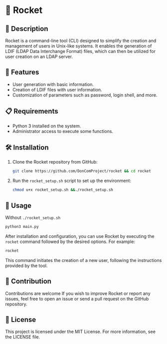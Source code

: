 # 🚀 Rocket

## 📝 Description
Rocket is a command-line tool (CLI) designed to simplify the creation and management of users in Unix-like systems. It enables the generation of LDIF (LDAP Data Interchange Format) files, which can then be utilized for user creation on an LDAP server.

## 🔹 Features
- User generation with basic information.
- Creation of LDIF files with user information.
- Customization of parameters such as password, login shell, and more.

## 📋 Requirements
- Python 3 installed on the system.
- Administrator access to execute some functions.

## 🛠️ Installation
1. Clone the Rocket repository from GitHub:
    ```bash
    git clone https://github.com/DonComProject/rocket && cd rocket
    ```
2. Run the `rocket_setup.sh` script to set up the environment:
    ```bash
    chmod u+x rocket_setup.sh &&./rocket_setup.sh
    ```

## 🎈 Usage
Without `./rocket_setup.sh`
```bash
python3 main.py
```

After installation and configuration, you can use Rocket by executing the `rocket` command followed by the desired options. For example:
```bash
rocket
```
This command initiates the creation of a new user, following the instructions provided by the tool.

## 👥 Contribution
Contributions are welcome If you wish to improve Rocket or report any issues, feel free to open an issue or send a pull request on the GitHub repository.

## 📄 License
This project is licensed under the MIT License. For more information, see the LICENSE file.
